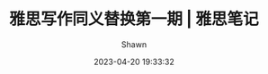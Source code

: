---
title: 雅思写作同义替换第一期 | 雅思笔记
date: 2023-04-20 19:33:32
categories: IELTS
tags: 雅思
author: Shawn
cover: https://t7.baidu.com/it/u=1887698546,351130677&fm=193&f=GIF
---